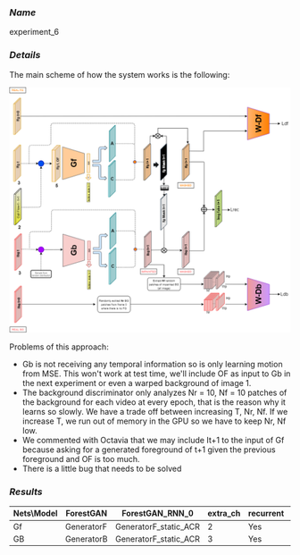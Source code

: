 ### **_Name_** 
experiment_6

### **_Details_**
The main scheme of how the system works is the following:

![GitHub Logo](/experiments/imgs/experiment_06/main_scheme_full.png)

Problems of this approach:
 - Gb is not receiving any temporal information so is only learning motion from MSE. This won't work at test time, we'll include OF as input to Gb in the next experiment or even a warped background of image 1.  
 - The background discriminator only analyzes Nr = 10, Nf = 10 patches of the background for each video at every epoch, that is the reason why it learns so slowly. We have a trade off between increasing T, Nr, Nf. If we increase T, we run out of memory in the GPU so we have to keep Nr, Nf low.
 - We commented with Octavia that we may include It+1 to the input of Gf because asking for a generated foreground of t+1 given the previous foreground and OF is too much.
- There is a little bug that needs to be solved

 ### **_Results_**
| Nets\Model | ForestGAN  |    ForestGAN_RNN_0    | extra_ch | recurrent | ForestGAN_RNN_1                  | extra_ch | recurrent |
|------------|------------|:---------------------:|----------|-----------|----------------------------------|----------|-----------|
| Gf         | GeneratorF | GeneratorF_static_ACR | 2        | Yes       | GeneratorF_static_ACR            | 2        | Yes       |
| GB         | GeneratorB | GeneratorF_static_ACR | 3        | Yes       | GeneratorB_static_ACR_single_img | 3        | No        |
